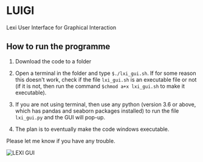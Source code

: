 # LUIGI
Lexi User Interface for Graphical Interaction

## How to run the programme

1. Download the code to a folder
2. Open a terminal in the folder and type `$./lxi_gui.sh`. If for some reason this doesn't work, check if the file `lxi_gui.sh` is an executable file or not (if it is not, then run the command `$chmod a+x lxi_gui.sh` to make it executable).

3. If you are not using terminal, then use any python (version 3.6 or above, which has pandas and seaborn packages installed) to run the file `lxi_gui.py` and the GUI will pop-up.

4. The plan is to eventually make the code windows executable.

Please let me know if you have any trouble.

![LEXI GUI](https://raw.githubusercontent.com/qudsiramiz/lxi_gui/main/figures/lxi_gui_Screenshot.png?token=GHSAT0AAAAAABTZOXNE7MBFMK2ZC5YK7PSKYUGYMLA)
